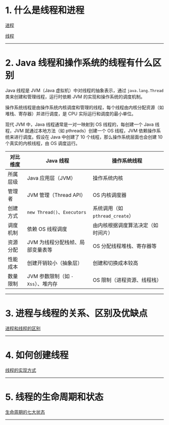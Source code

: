 
# 1. 什么是线程和进程

[进程](多线程.md#2.1%20进程)

[线程](多线程.md#2.2%20线程)

****
# 2. Java 线程和操作系统的线程有什么区别

Java 线程是 JVM（Java 虚拟机）中对线程的抽象表示，通过 `java.lang.Thread` 类来创建和管理线程，运行时依赖 JVM 的实现和操作系统的调度机制。

操作系统线程是由操作系统内核调度和管理的线程，每个线程由内核分配资源（如堆栈、寄存器）并进行调度，是 CPU 实际运行和调度的最小单位。

现代 JVM 中，Java 线程通常是一对一映射到 OS 线程的，每创建一个 Java 线程，JVM 就通过本地方法（如 pthreads）创建一个 OS 线程，JVM 依赖操作系统来进行调度。假设在 Java 中创建了 10 个线程，那么操作系统层面也会创建 10 个真实的内核线程，由 OS 调度运行。

|对比维度|Java 线程|操作系统线程|
|---|---|---|
|所属层级|Java 应用层（JVM）|操作系统内核|
|管理者|JVM 管理（Thread API）|OS 内核调度器|
|创建方式|`new Thread()`、`Executors`|系统调用（如 `pthread_create`）|
|调度机制|依赖 OS 线程调度|由内核根据调度算法决定（如时间片）|
|资源分配|JVM 为线程分配栈帧、局部变量表等|OS 分配线程堆栈、寄存器等|
|性能成本|创建开销较小（抽象层）|创建和切换成本较高|
|数量限制|JVM 参数限制（如 `-Xss`）、堆内存|OS 限制（进程资源、线程栈）|

****
# 3. 进程与线程的关系、区别及优缺点

[进程和线程的区别](多线程.md#2.3%20进程和线程的区别)

****
# 4.  如何创建线程

[线程的实现方式](多线程.md#4.%20​%20线程的实现方式)

****
# 5. 线程的生命周期和状态

[生命周期的七大状态](多线程.md#5.%20生命周期的七大状态)

****



